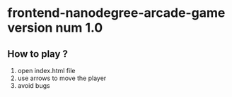 frontend-nanodegree-arcade-game **version num 1.0**
===============================

## How to play ?
1. open index.html file 
2. use arrows to move the player 
3. avoid bugs
